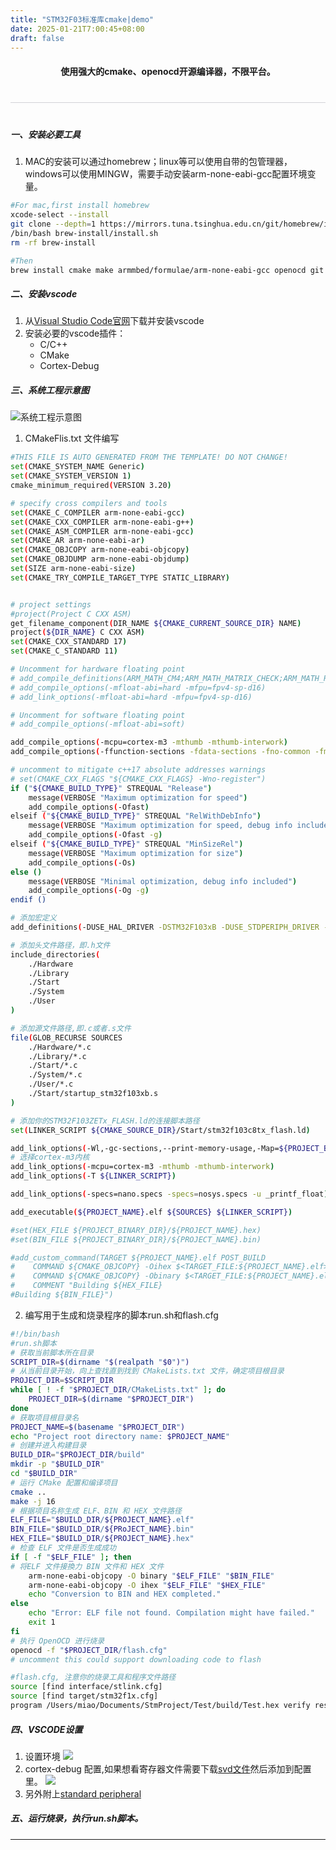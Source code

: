 ```yaml
---
title: "STM32F03标准库cmake|demo"
date: 2025-01-21T7:00:45+08:00
draft: false
---
```


<style>
.apple-divider {
    border: none;
    height: 1px;
    background: #d2d2d7;
    margin: 2.5rem auto;
    max-width: 1008px;
}
</style> 

#### <div style="text-align: center;"> 使用强大的cmake、openocd开源编译器，不限平台。</div>
<hr class="apple-divider">

##### 一、安装必要工具 
1. MAC的安装可以通过homebrew；linux等可以使用自带的包管理器，windows可以使用MINGW，需要手动安装arm-none-eabi-gcc配置环境变量。
```bash
#For mac,first install homebrew 
xcode-select --install 
git clone --depth=1 https://mirrors.tuna.tsinghua.edu.cn/git/homebrew/install.git brew-install
/bin/bash brew-install/install.sh
rm -rf brew-install
```
```bash
#Then
brew install cmake make armmbed/formulae/arm-none-eabi-gcc openocd git 
```
##### 二、安装vscode
1. 从[Visual Studio Code官网](https://code.visualstudio.com/)下载并安装vscode
2. 安装必要的vscode插件：
    - C/C++
    - CMake
    - Cortex-Debug
##### 三、系统工程示意图
![系统工程示意图](/content/适用于STM32F103标准库的cmake交叉编译demo工程/images/q.jpg)
1. CMakeFlis.txt 文件编写
```bash
#THIS FILE IS AUTO GENERATED FROM THE TEMPLATE! DO NOT CHANGE!
set(CMAKE_SYSTEM_NAME Generic)
set(CMAKE_SYSTEM_VERSION 1)
cmake_minimum_required(VERSION 3.20)

# specify cross compilers and tools
set(CMAKE_C_COMPILER arm-none-eabi-gcc)
set(CMAKE_CXX_COMPILER arm-none-eabi-g++)
set(CMAKE_ASM_COMPILER arm-none-eabi-gcc)
set(CMAKE_AR arm-none-eabi-ar)
set(CMAKE_OBJCOPY arm-none-eabi-objcopy)
set(CMAKE_OBJDUMP arm-none-eabi-objdump)
set(SIZE arm-none-eabi-size)
set(CMAKE_TRY_COMPILE_TARGET_TYPE STATIC_LIBRARY)


# project settings
#project(Project C CXX ASM)
get_filename_component(DIR_NAME ${CMAKE_CURRENT_SOURCE_DIR} NAME)
project(${DIR_NAME} C CXX ASM)
set(CMAKE_CXX_STANDARD 17)
set(CMAKE_C_STANDARD 11)

# Uncomment for hardware floating point
# add_compile_definitions(ARM_MATH_CM4;ARM_MATH_MATRIX_CHECK;ARM_MATH_ROUNDING)
# add_compile_options(-mfloat-abi=hard -mfpu=fpv4-sp-d16)
# add_link_options(-mfloat-abi=hard -mfpu=fpv4-sp-d16)

# Uncomment for software floating point
# add_compile_options(-mfloat-abi=soft)

add_compile_options(-mcpu=cortex-m3 -mthumb -mthumb-interwork)
add_compile_options(-ffunction-sections -fdata-sections -fno-common -fmessage-length=0)

# uncomment to mitigate c++17 absolute addresses warnings
# set(CMAKE_CXX_FLAGS "${CMAKE_CXX_FLAGS} -Wno-register")
if ("${CMAKE_BUILD_TYPE}" STREQUAL "Release")
    message(VERBOSE "Maximum optimization for speed")
    add_compile_options(-Ofast)
elseif ("${CMAKE_BUILD_TYPE}" STREQUAL "RelWithDebInfo")
    message(VERBOSE "Maximum optimization for speed, debug info included")
    add_compile_options(-Ofast -g)
elseif ("${CMAKE_BUILD_TYPE}" STREQUAL "MinSizeRel")
    message(VERBOSE "Maximum optimization for size")
    add_compile_options(-Os)
else ()
    message(VERBOSE "Minimal optimization, debug info included")
    add_compile_options(-Og -g)
endif ()

# 添加宏定义
add_definitions(-DUSE_HAL_DRIVER -DSTM32F103xB -DUSE_STDPERIPH_DRIVER -DSTM32F10X_MD)

# 添加头文件路径，即.h文件
include_directories(
    ./Hardware 
    ./Library 
    ./Start 
    ./System 
    ./User
)

# 添加源文件路径,即.c或者.s文件
file(GLOB_RECURSE SOURCES 
    ./Hardware/*.c
    ./Library/*.c
    ./Start/*.c
    ./System/*.c
    ./User/*.c
    ./Start/startup_stm32f103xb.s
)

# 添加你的STM32F103ZETx_FLASH.ld的连接脚本路径
set(LINKER_SCRIPT ${CMAKE_SOURCE_DIR}/Start/stm32f103c8tx_flash.ld)

add_link_options(-Wl,-gc-sections,--print-memory-usage,-Map=${PROJECT_BINARY_DIR}/${PROJECT_NAME}.map)
# 选择cortex-m3内核
add_link_options(-mcpu=cortex-m3 -mthumb -mthumb-interwork)
add_link_options(-T ${LINKER_SCRIPT})

add_link_options(-specs=nano.specs -specs=nosys.specs -u _printf_float)

add_executable(${PROJECT_NAME}.elf ${SOURCES} ${LINKER_SCRIPT})

#set(HEX_FILE ${PROJECT_BINARY_DIR}/${PROJECT_NAME}.hex)
#set(BIN_FILE ${PROJECT_BINARY_DIR}/${PROJECT_NAME}.bin)

#add_custom_command(TARGET ${PROJECT_NAME}.elf POST_BUILD
#    COMMAND ${CMAKE_OBJCOPY} -Oihex $<TARGET_FILE:${PROJECT_NAME}.elf> ${HEX_FILE}
#    COMMAND ${CMAKE_OBJCOPY} -Obinary $<TARGET_FILE:${PROJECT_NAME}.elf> ${BIN_FILE}
#    COMMENT "Building ${HEX_FILE}
#Building ${BIN_FILE}")

```
2. 编写用于生成和烧录程序的脚本run.sh和flash.cfg
```bash
#!/bin/bash
#run.sh脚本
# 获取当前脚本所在目录
SCRIPT_DIR=$(dirname "$(realpath "$0")")
# 从当前目录开始，向上查找直到找到 CMakeLists.txt 文件，确定项目根目录
PROJECT_DIR=$SCRIPT_DIR
while [ ! -f "$PROJECT_DIR/CMakeLists.txt" ]; do
    PROJECT_DIR=$(dirname "$PROJECT_DIR")
done
# 获取项目根目录名
PROJECT_NAME=$(basename "$PROJECT_DIR")
echo "Project root directory name: $PROJECT_NAME"
# 创建并进入构建目录
BUILD_DIR="$PROJECT_DIR/build"
mkdir -p "$BUILD_DIR"
cd "$BUILD_DIR"
# 运行 CMake 配置和编译项目
cmake ..
make -j 16
# 根据项目名称生成 ELF、BIN 和 HEX 文件路径
ELF_FILE="$BUILD_DIR/${PROJECT_NAME}.elf"
BIN_FILE="$BUILD_DIR/${PRoJECT_NAME}.bin"
HEX_FILE="$BUILD_DIR/${PROJECT_NAME}.hex"
# 检查 ELF 文件是否生成成功
if [ -f "$ELF_FILE" ]; then
# 将ELF 文件接換力 BIN 文件和 HEX 文件
    arm-none-eabi-objcopy -O binary "$ELF_FILE" "$BIN_FILE" 
    arm-none-eabi-objcopy -O ihex "$ELF_FILE" "$HEX_FILE"
    echo "Conversion to BIN and HEX completed."
else
    echo "Error: ELF file not found. Compilation might have failed."
    exit 1
fi
# 执行 OpenOCD 进行烧录
openocd -f "$PROJECT_DIR/flash.cfg"
# uncomment this could support downloading code to flash
```
```bash
#flash.cfg, 注意你的烧录工具和程序文件路径
source [find interface/stlink.cfg]
source [find target/stm32f1x.cfg]
program /Users/miao/Documents/StmProject/Test/build/Test.hex verify reset exit
```
##### 四、VSCODE设置
1. 设置环境
![](/content/适用于STM32F103标准库的cmake交叉编译demo工程/images/vscode.webp)
2. cortex-debug 配置,如果想看寄存器文件需要下载[svd文件](https://www.st.com/content/st_com/en/search.html#)然后添加到配置里。
![](/content/适用于STM32F103标准库的cmake交叉编译demo工程/images/debug.webp)
1. 另外附上[standard peripheral](https://www.st.com/content/st_com/en/search.html#q=%20standard%20peripheral%20library-t=tools-page=1)
##### 五、运行烧录，执行run.sh脚本。

<hr class="apple-dvirider">